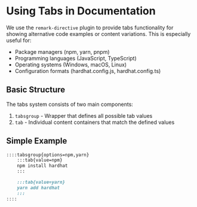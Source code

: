 # Using Tabs in Documentation

We use the `remark-directive` plugin to provide tabs functionality for showing alternative code examples or content variations. This is especially useful for:

- Package managers (npm, yarn, pnpm)
- Programming languages (JavaScript, TypeScript)
- Operating systems (Windows, macOS, Linux)
- Configuration formats (hardhat.config.js, hardhat.config.ts)

## Basic Structure

The tabs system consists of two main components:

1. `tabsgroup` - Wrapper that defines all possible tab values
2. `tab` - Individual content containers that match the defined values

## Simple Example

```markdown
::::tabsgroup{options=npm,yarn}
    :::tab{value=npm}
    npm install hardhat
    :::

    :::tab{value=yarn}
    yarn add hardhat
    :::
::::
```
